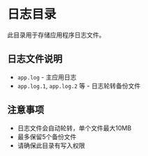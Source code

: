 # 日志目录

此目录用于存储应用程序日志文件。

## 日志文件说明

- `app.log` - 主应用日志
- `app.log.1`, `app.log.2` 等 - 日志轮转备份文件

## 注意事项

- 日志文件会自动轮转，单个文件最大10MB
- 最多保留5个备份文件
- 请确保此目录有写入权限
